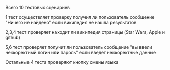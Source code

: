 Всего 10 тестовых сценариев

1 тест осуществляет проверку получил ли пользователь сообщение "Ничего не найдено" если википедия не нашла результатов

2,3,4 тест проверяет находит ли википедия страницы (Star Wars, Apple и github)

5,6 тест проверяет получит ли пользователь сообщение "вы ввели неккоректный логин или пароль" если введет неккоректные данные

Остальные 4 теста проверяют кнопку смены языка

